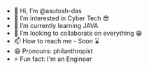 - 👋 Hi, I’m @asutosh-das
- 👀 I’m interested in Cyber Tech 😎
- 🌱 I’m currently learning JAVA
- 💞️ I’m looking to collaborate on everything 😁
- 📫 How to reach me - Soon ⌛
- 😄 Pronouns: philanthropist
- ⚡ Fun fact: I'm an Engineer

<!---
asutosh-das/asutosh-das is a ✨ special ✨ repository because its `README.md` (this file) appears on your GitHub profile.
You can click the Preview link to take a look at your changes.
--->
